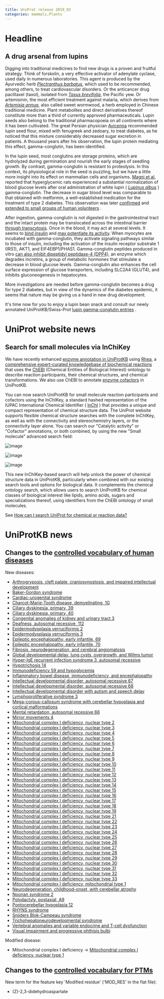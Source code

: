 ```yaml
---
title: UniProt release 2019_03
categories: mammals,Plants
---
```


# Headline

## A drug arsenal from lupins

Digging into traditional medicines to find new drugs is a proven and fruitful strategy. Think of forskolin, a very effective activator of adenylate cyclase, used daily in numerous laboratories. This agent is produced by the Ayurvedic herb [*Plectranthus barbatus*](http://www.uniprot.org/taxonomy/41228), which used to be recommended, among others, to treat cardiovascular disorders. Or the anticancer drug paclitaxel (taxol), isolated from [*Taxus brevifolia*](http://www.uniprot.org/taxonomy/46220), the Pacific yew. Or artemisinin, the most efficient treatment against malaria, which derives from [*Artemisia annua*](http://www.uniprot.org/taxonomy/35608), also called sweet wormwood, a herb employed in Chinese traditional medicine. Plant metabolites and direct derivatives thereof constitute more than a third of currently approved pharmaceuticals. Lupin seeds also belong to the traditional pharmacopoeia on all continents where it has been cultivated. The great Persian physician [Avicenna](https://en.wikipedia.org/wiki/Avicenna) recommended lupin seed flour, mixed with fenugreek and zedoary, to treat diabetes, as he noticed that this mixture considerably decreased sugar excretion in patients. A thousand years after his observation, the lupin protein mediating this effect, gamma-conglutin, has been identified.

In the lupin seed, most conglutins are storage proteins, which are hydrolyzed during germination and nourish the early stages of seedling growth. By contrast, gamma-conglutin is resistant to proteolysis. In this context, its physiological role in the seed is puzzling, but we have a little more insight into its effect on mammalian cells and organisms. [Magni et al.](https://www.ncbi.nlm.nih.gov/pubmed/15590267) reported that hyperglycemic rats experienced a substantial normalization of blood glucose levels after oral administration of white lupin ( [*Lupinus albus*](http://www.uniprot.org/taxonomy/3870) ) gamma-conglutin. The decrease in sugar blood level was comparable to that obtained with metformin, a well-established medication for the treatment of type 2 diabetes. This observation was later [confirmed](https://www.ncbi.nlm.nih.gov/pubmed/21733318,21605639,21733318) and [extended to small groups of human volunteers](https://www.ncbi.nlm.nih.gov/pubmed/21605639,28443026) .

After ingestion, gamma-conglutin is not digested in the gastrointestinal tract and the intact protein may be translocated across the intestinal barrier [through transcytosis](https://www.sciencedirect.com/science/article/pii/S0308814610013300). Once in the blood, it may act at several levels. It seems to [bind insulin](https://www.ncbi.nlm.nih.gov/pubmed/15590267) and [may potentiate its activity](https://www.ncbi.nlm.nih.gov/pubmed/21733318). When myocytes are incubated with gamma-conglutin, they activate signaling pathways similar to those of insulin, including the activation of the insulin receptor substrate 1 (IRS1), AKT1, and EIF4EBP1/PHAS1. Gamma-conglutin peptides produced in vitro [can also inhibit dipeptidyl peptidase-4 (DPP4)](https://pubag.nal.usda.gov/catalog/6123165), an enzyme which degrades incretins, a group of metabolic hormones that stimulate a decrease in blood glucose levels. Gamma-conglutin also enhances the cell surface expression of glucose transporters, including SLC2A4 (GLUT4), and inhibits gluconeogenesis in hepatocytes.

More investigations are needed before gamma-conglutin becomes a drug for type 2 diabetes, but in view of the dynamics of the diabetes epidemic, it seems that nature may be giving us a hand in new drug development.

It's time now for you to enjoy a lupin bean snack and consult our newly annotated UniProtKB/Swiss-Prot [lupin gamma-conglutin entries](https://www.uniprot.org/uniprot/?query=accession:Q42369+OR+accession:Q9FSH9) .

# UniProt website news

## Search for small molecules via InChiKey

We have recently enhanced [enzyme annotation in UniProtKB](http://www.uniprot.org/news/2018/12/05/release) using [Rhea](https://www.rhea-db.org/), a [comprehensive expert-curated knowledgebase of biochemical reactions](https://www.ncbi.nlm.nih.gov/pubmed/27789701) that uses the [ChEBI](https://www.ebi.ac.uk/chebi/) (Chemical Entities of Biological Interest) ontology to describe reaction participants, their chemical structures, and chemical transformations. We also use ChEBI to annotate [enzyme cofactors](http://www.uniprot.org/help/cofactor) in UniProtKB.

You can now search UniProtKB for small molecule reaction participants and cofactors using the InChIKey, a standard hashed representation of the IUPAC International Chemical Identifier ( [InChI](https://www.inchi-trust.org/about-the-inchi-standard/) ) that provides a unique and compact representation of chemical structure data. The UniProt website supports flexible chemical structure searches with the complete InChIKey, as well as with the connectivity and stereochemistry layers, or the connectivity layer alone. You can search our "Catalytic activity" or "Cofactor" annotations, or both combined, by using the new "Small molecule" advanced search field:

![image](https://github.com/ebi-uniprot/uniprot-manual/raw/main/images/2019-04-10-release-2.png)

![image](https://github.com/ebi-uniprot/uniprot-manual/raw/main/images/2019-04-10-release-3.png)

![image](https://github.com/ebi-uniprot/uniprot-manual/raw/main/images/2019-04-10-release-4.png)

This new InChIKey-based search will help unlock the power of chemical structure data in UniProtKB, particularly when combined with our existing search tools and options for biological data. It complements the chemical ontology search, which allows users to search UniProtKB for chemical classes of biological interest like lipids, amino acids, sugars and specializations thereof, using identifiers from the ChEBI ontology of small molecules.

See [How can I search UniProt for chemical or reaction data?](http://www.uniprot.org/help/chemical%5Fdata%5Fsearch)

# UniProtKB news

## Changes to the [controlled vocabulary of human diseases](https://ftp.uniprot.org/pub/databases/uniprot/current_release/knowledgebase/complete/docs/humdisease)

New diseases:

-   [Arthrogryposis, cleft palate, craniosynostosis, and impaired intellectual development](http://www.uniprot.org/diseases/DI-05453)
-   [Baker-Gordon syndrome](http://www.uniprot.org/diseases/DI-05432)
-   [Cardiac-urogenital syndrome](http://www.uniprot.org/diseases/DI-05461)
-   [Charcot-Marie-Tooth disease, demyelinating, 1G](http://www.uniprot.org/diseases/DI-05460)
-   [Ciliary dyskinesia, primary, 39](http://www.uniprot.org/diseases/DI-05437)
-   [Ciliary dyskinesia, primary, 40](http://www.uniprot.org/diseases/DI-05451)
-   [Congenital anomalies of kidney and urinary tract 3](http://www.uniprot.org/diseases/DI-05447)
-   [Deafness, autosomal recessive, 112](http://www.uniprot.org/diseases/DI-05438)
-   [Epidermodysplasia verruciformis 2](http://www.uniprot.org/diseases/DI-05436)
-   [Epidermodysplasia verruciformis 3](http://www.uniprot.org/diseases/DI-05446)
-   [Epileptic encephalopathy, early infantile, 69](http://www.uniprot.org/diseases/DI-05449)
-   [Epileptic encephalopathy, early infantile, 70](http://www.uniprot.org/diseases/DI-05450)
-   [Fibrosis, neurodegeneration, and cerebral angiomatosis](http://www.uniprot.org/diseases/DI-05458)
-   [Global developmental delay, lung cysts, overgrowth, and Wilms tumor](http://www.uniprot.org/diseases/DI-05455)
-   [Hyper-IgE recurrent infection syndrome 3, autosomal recessive](http://www.uniprot.org/diseases/DI-05462)
-   [Hypotrichosis 14](http://www.uniprot.org/diseases/DI-05448)
-   [Immunodeficiency 59 and hypoglycemia](http://www.uniprot.org/diseases/DI-05441)
-   [Inflammatory bowel disease, immunodeficiency, and encephalopathy](http://www.uniprot.org/diseases/DI-05431)
-   [Intellectual developmental disorder, autosomal recessive 67](http://www.uniprot.org/diseases/DI-05459)
-   [Intellectual developmental disorder, autosomal recessive 68](http://www.uniprot.org/diseases/DI-05452)
-   [Intellectual developmental disorder with autism and speech delay](http://www.uniprot.org/diseases/DI-05442)
-   [Lymphoproliferative syndrome 3](http://www.uniprot.org/diseases/DI-05443)
-   [Mega-corpus-callosum syndrome with cerebellar hypoplasia and cortical malformations](http://www.uniprot.org/diseases/DI-05456)
-   [Mental retardation, autosomal recessive 66](http://www.uniprot.org/diseases/DI-05434)
-   [Mirror movements 4](http://www.uniprot.org/diseases/DI-05444)
-   [Mitochondrial complex I deficiency, nuclear type 2](http://www.uniprot.org/diseases/DI-05401)
-   [Mitochondrial complex I deficiency, nuclear type 3](http://www.uniprot.org/diseases/DI-05402)
-   [Mitochondrial complex I deficiency, nuclear type 4](http://www.uniprot.org/diseases/DI-05403)
-   [Mitochondrial complex I deficiency, nuclear type 5](http://www.uniprot.org/diseases/DI-05404)
-   [Mitochondrial complex I deficiency, nuclear type 6](http://www.uniprot.org/diseases/DI-05405)
-   [Mitochondrial complex I deficiency, nuclear type 7](http://www.uniprot.org/diseases/DI-05406)
-   [Mitochondrial complex I deficiency, nuclear type 8](http://www.uniprot.org/diseases/DI-05398)
-   [Mitochondrial complex I deficiency, nuclear type 9](http://www.uniprot.org/diseases/DI-05407)
-   [Mitochondrial complex I deficiency, nuclear type 10](http://www.uniprot.org/diseases/DI-05408)
-   [Mitochondrial complex I deficiency, nuclear type 11](http://www.uniprot.org/diseases/DI-05409)
-   [Mitochondrial complex I deficiency, nuclear type 12](http://www.uniprot.org/diseases/DI-05399)
-   [Mitochondrial complex I deficiency, nuclear type 13](http://www.uniprot.org/diseases/DI-05410)
-   [Mitochondrial complex I deficiency, nuclear type 14](http://www.uniprot.org/diseases/DI-05411)
-   [Mitochondrial complex I deficiency, nuclear type 15](http://www.uniprot.org/diseases/DI-05412)
-   [Mitochondrial complex I deficiency, nuclear type 16](http://www.uniprot.org/diseases/DI-05413)
-   [Mitochondrial complex I deficiency, nuclear type 17](http://www.uniprot.org/diseases/DI-05414)
-   [Mitochondrial complex I deficiency, nuclear type 18](http://www.uniprot.org/diseases/DI-05415)
-   [Mitochondrial complex I deficiency, nuclear type 19](http://www.uniprot.org/diseases/DI-05416)
-   [Mitochondrial complex I deficiency, nuclear type 21](http://www.uniprot.org/diseases/DI-05417)
-   [Mitochondrial complex I deficiency, nuclear type 22](http://www.uniprot.org/diseases/DI-05418)
-   [Mitochondrial complex I deficiency, nuclear type 23](http://www.uniprot.org/diseases/DI-05419)
-   [Mitochondrial complex I deficiency, nuclear type 24](http://www.uniprot.org/diseases/DI-05420)
-   [Mitochondrial complex I deficiency, nuclear type 25](http://www.uniprot.org/diseases/DI-05421)
-   [Mitochondrial complex I deficiency, nuclear type 26](http://www.uniprot.org/diseases/DI-05422)
-   [Mitochondrial complex I deficiency, nuclear type 27](http://www.uniprot.org/diseases/DI-05423)
-   [Mitochondrial complex I deficiency, nuclear type 28](http://www.uniprot.org/diseases/DI-05424)
-   [Mitochondrial complex I deficiency, nuclear type 29](http://www.uniprot.org/diseases/DI-05425)
-   [Mitochondrial complex I deficiency, nuclear type 30](http://www.uniprot.org/diseases/DI-05400)
-   [Mitochondrial complex I deficiency, nuclear type 31](http://www.uniprot.org/diseases/DI-05426)
-   [Mitochondrial complex I deficiency, nuclear type 32](http://www.uniprot.org/diseases/DI-05427)
-   [Mitochondrial complex I deficiency, nuclear type 33](http://www.uniprot.org/diseases/DI-05428)
-   [Mitochondrial complex I deficiency, mitochondrial type 1](http://www.uniprot.org/diseases/DI-05429)
-   [Neurodegeneration, childhood-onset, with cerebellar atrophy](http://www.uniprot.org/diseases/DI-05457)
-   [Noonan syndrome 2](http://www.uniprot.org/diseases/DI-05439)
-   [Polydactyly, postaxial, A9](http://www.uniprot.org/diseases/DI-05433)
-   [Pontocerebellar hypoplasia 12](http://www.uniprot.org/diseases/DI-05445)
-   [RHYNS syndrome](http://www.uniprot.org/diseases/DI-05440)
-   [Snijders Blok-Campeau syndrome](http://www.uniprot.org/diseases/DI-05430)
-   [Trichohepatoneurodevelopmental syndrome](http://www.uniprot.org/diseases/DI-05454)
-   [Vertebral anomalies and variable endocrine and T-cell dysfunction](http://www.uniprot.org/diseases/DI-05435)
-   [Visual impairment and progressive phthisis bulbi](http://www.uniprot.org/diseases/DI-05463)

Modified disease:

-   Mitochondrial complex I deficiency -&gt; [Mitochondrial complex I deficiency, nuclear type 1](http://www.uniprot.org/diseases/DI-01981)

## Changes to the [controlled vocabulary for PTMs](https://ftp.uniprot.org/pub/databases/uniprot/current_release/knowledgebase/complete/docs/ptmlist)

New term for the feature key 'Modified residue' ('MOD\_RES' in the flat file):

-   (Z)-2,3-didehydroaspartate

